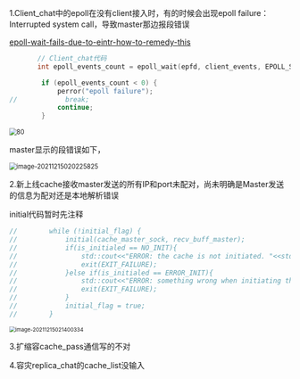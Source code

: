1.Client_chat中的epoll在没有client接入时，有的时候会出现epoll failure：Interrupted system call，导致master那边报段错误

[epoll-wait-fails-due-to-eintr-how-to-remedy-this](https://stackoverflow.com/questions/6870158/epoll-wait-fails-due-to-eintr-how-to-remedy-this)

```c++
       // Client_chat代码 
	   int epoll_events_count = epoll_wait(epfd, client_events, EPOLL_SIZE, -1);

        if (epoll_events_count < 0) {
            perror("epoll failure");
//            break;
            continue;
        }
```

<img src="https://s2.loli.net/2021/12/15/EcqwrdlbOQBVLDu.png" alt="80" style="zoom:80%;" />

master显示的段错误如下，

<img src="https://s2.loli.net/2021/12/15/th3GAzwMgB8RTjJ.png" alt="image-20211215020225825" style="zoom:80%;" />



2.新上线cache接收master发送的所有IP和port未配对，尚未明确是Master发送的信息为配对还是本地解析错误

initial代码暂时先注释

```C++
//        while (!initial_flag) {
//            initial(cache_master_sock, recv_buff_master);
//            if(is_initialed == NO_INIT){
//                std::cout<<"ERROR: the cache is not initiated. "<<std::endl;
//                exit(EXIT_FAILURE);
//            }else if(is_initialed == ERROR_INIT){
//                std::cout<<"ERROR: something wrong when initiating the cache."<<std::endl;
//                exit(EXIT_FAILURE);
//            }
//            initial_flag = true;
//        }
```

<img src="C:/Users/Aboriginer/AppData/Roaming/Typora/typora-user-images/image-20211215021400334.png" alt="image-20211215021400334" style="zoom: 67%;" />



3.扩缩容cache_pass通信写的不对

4.容灾replica_chat的cache_list没输入